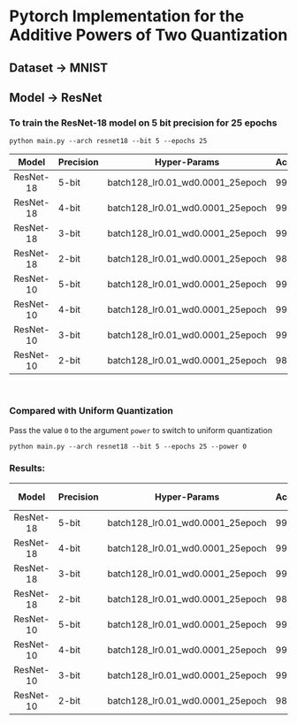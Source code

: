 # Pytorch Implementation for the Additive Powers of Two Quantization

## Dataset -> MNIST
## Model -> ResNet

### To train the ResNet-18 model on 5 bit precision for 25 epochs
```
python main.py --arch resnet18 --bit 5 --epochs 25
```

|   Model   | Precision | Hyper-Params                          | Accuracy |
| :-------: | --------- | ------------------------------------- | -------- |
| ResNet-18 | 5-bit     | batch128_lr0.01_wd0.0001_25epoch      |  99.58   |
| ResNet-18 | 4-bit     | batch128_lr0.01_wd0.0001_25epoch      |  99.49   |
| ResNet-18 | 3-bit     | batch128_lr0.01_wd0.0001_25epoch      |  99.30   |
| ResNet-18 | 2-bit     | batch128_lr0.01_wd0.0001_25epoch      |  98.45   |
| ResNet-10 | 5-bit     | batch128_lr0.01_wd0.0001_25epoch      |  99.78   |
| ResNet-10 | 4-bit     | batch128_lr0.01_wd0.0001_25epoch      |  99.64   |
| ResNet-10 | 3-bit     | batch128_lr0.01_wd0.0001_25epoch      |  99.39   |
| ResNet-10 | 2-bit     | batch128_lr0.01_wd0.0001_25epoch      |  98.72   |


<br/>

### Compared with Uniform Quantization

Pass the value `0` to the argument `power` to switch to uniform quantization
```
python main.py --arch resnet18 --bit 5 --epochs 25 --power 0
```
### Results:

|   Model   | Precision | Hyper-Params                      | Accuracy | Compared with APoT |
| :-------: | --------- | --------------------------------- | -------- | ------------------ |
| ResNet-18 | 5-bit     | batch128_lr0.01_wd0.0001_25epoch  |  99.62   |        0.04        |
| ResNet-18 | 4-bit     | batch128_lr0.01_wd0.0001_25epoch  |  99.56   |        0.07        |
| ResNet-18 | 3-bit     | batch128_lr0.01_wd0.0001_25epoch  |  99.24   |       -0.06        |
| ResNet-18 | 2-bit     | batch128_lr0.01_wd0.0001_25epoch  |  98.31   |       -0.14        |
| ResNet-10 | 5-bit     | batch128_lr0.01_wd0.0001_25epoch  |  99.68   |       -0.10        |
| ResNet-10 | 4-bit     | batch128_lr0.01_wd0.0001_25epoch  |  99.54   |       -0.10        |
| ResNet-10 | 3-bit     | batch128_lr0.01_wd0.0001_25epoch  |  99.25   |       -0.14        |
| ResNet-10 | 2-bit     | batch128_lr0.01_wd0.0001_25epoch  |  98.45   |       -0.27        |
